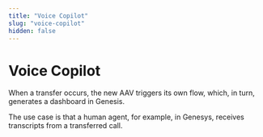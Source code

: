 ```yaml
---
title: "Voice Copilot"
slug: "voice-copilot"
hidden: false
---
```


# Voice Copilot

When a transfer occurs, the new AAV triggers its own flow, which, in turn, generates a dashboard in Genesis.

The use case is that a human agent, for example, in Genesys, receives transcripts from a transferred call.

